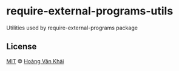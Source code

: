 # require-external-programs-utils

Utilities used by require-external-programs package

## License

[MIT](https://git.io/fx1N6) © [Hoàng Văn Khải](https://github.com/KSXGitHub)

